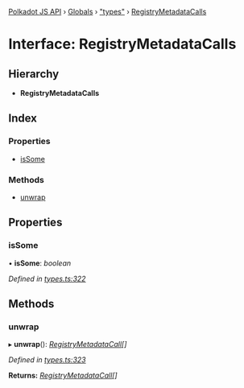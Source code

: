 [Polkadot JS API](../README.md) › [Globals](../globals.md) › ["types"](../modules/_types_.md) › [RegistryMetadataCalls](_types_.registrymetadatacalls.md)

# Interface: RegistryMetadataCalls

## Hierarchy

* **RegistryMetadataCalls**

## Index

### Properties

* [isSome](_types_.registrymetadatacalls.md#issome)

### Methods

* [unwrap](_types_.registrymetadatacalls.md#unwrap)

## Properties

###  isSome

• **isSome**: *boolean*

*Defined in [types.ts:322](https://github.com/polkadot-js/api/blob/3b758a0d64/packages/types/src/types.ts#L322)*

## Methods

###  unwrap

▸ **unwrap**(): *[RegistryMetadataCall](_types_.registrymetadatacall.md)[]*

*Defined in [types.ts:323](https://github.com/polkadot-js/api/blob/3b758a0d64/packages/types/src/types.ts#L323)*

**Returns:** *[RegistryMetadataCall](_types_.registrymetadatacall.md)[]*
